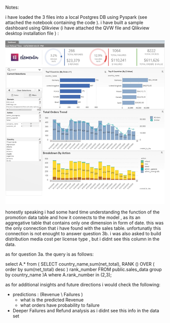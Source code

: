 Notes:

i have loaded the 3 files into a local Postgres DB using Pyspark (see attached the notebook containing the code ).
i have built a sample dashboard using Qlikview (i have attached the QVW file and Qlikview desktop installation file ) :

![](Images/Dashboard.jpg)

honestly speaking i had some hard time understanding the function of the promotion data table and how it connects to the model , as its an aggregative table that contains only one dimension in form of date. this was the only connection that i have found with the sales table. unfortunatly this connection is not enought to answer question 3b. i was also asked to build distribution media cost per license type , but i didnt see this column in the data.

as for question 3a. the query is as follows:

select A.* from 
(
SELECT
	country_name,sum(net_total),
	RANK () OVER ( 
		order by sum(net_total) desc
	) rank_number 
FROM
	public.sales_data
	group by country_name 
	)A
where A.rank_number in (2,3);

as for additional insights and future directions i would check the following:

-  predictions : (Revenue \ Failures )
	- what is the predicted Revenue
	- what orders have probability to failure
- Deeper Failures and Refund analysis as i didnt see this info in the data set 
	

